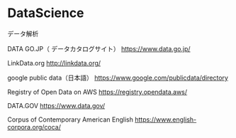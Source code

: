 # DataScience
データ解析

DATA GO.JP（ データカタログサイト）
https://www.data.go.jp/

LinkData.org
http://linkdata.org/

google public data（日本語）
https://www.google.com/publicdata/directory

Registry of Open Data on AWS
https://registry.opendata.aws/

DATA.GOV
https://www.data.gov/

Corpus of Contemporary American English
https://www.english-corpora.org/coca/

